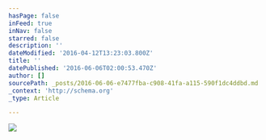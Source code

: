```yaml
---
hasPage: false
inFeed: true
inNav: false
starred: false
description: ''
dateModified: '2016-04-12T13:23:03.800Z'
title: ''
datePublished: '2016-06-06T02:00:53.470Z'
author: []
sourcePath: _posts/2016-06-06-e7477fba-c908-41fa-a115-590f1dc4ddbd.md
_context: 'http://schema.org'
_type: Article

---
```

![](https://the-grid-user-content.s3-us-west-2.amazonaws.com/236c4001-c6b5-4a9e-b8cd-20da23239d24.jpg)